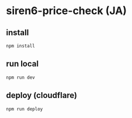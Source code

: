 # siren6-price-check (JA)

## install

```
npm install
```

## run local

```
npm run dev
```

## deploy (cloudflare)

```
npm run deploy
```